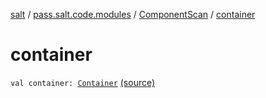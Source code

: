 [salt](../../index.md) / [pass.salt.code.modules](../index.md) / [ComponentScan](index.md) / [container](./container.md)

# container

`val container: `[`Container`](../../pass.salt.code.container/-container/index.md) [(source)](https://github.com/kurbaniec-tgm/salt/tree/master/code/modules/ComponentScan.kt#L10)